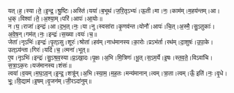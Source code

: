 

  
यत्।ह॒।स्या।ते॒।इ॒न्द्र॒।श्रु॒ष्टिः।अस्ति॑।यया॑।ब॒भूथ॑।ज॒रि॒तृऽभ्यः॑।ऊ॒ती।मा।नः॒।काम॑म्।म॒हय॑न्तम्।आ।ध॒क्।विश्वा॑।ते॒।अ॒श्या॒म्।परि॑।आपः॑।आ॒योः॥  
न।घ॒।राजा॑।इन्द्रः॑।आ।द॒भ॒त्।नः॒।या।नु।स्वसा॑रा।कृ॒णव॑न्त।योनौ॑।आपः॑।चि॒त्।अ॒स्मै॒।सु॒ऽतुकाः॑।अ॒वे॒ष॒न्।गम॑त्।नः॒।इन्द्रः॑।स॒ख्या।वयः॑।च॒॥  
जेता॑।नृऽभिः॑।इन्द्रः॑।पृ॒त्ऽसु।शूरः॑।श्रोता॑।हव॑म्।नाध॑मानस्य।का॒रोः।प्रऽभ॑र्ता।रथ॑म्।दा॒शुषः॑।उ॒पा॒के।उत्ऽय॑न्ता।गिरः॑।यदि॑।च॒।त्मना॑।भूत्॥  
ए॒व।नृऽभिः॑।इन्द्रः॑।सु॒ऽश्र॒व॒स्या।प्र॒ऽखा॒दः।पृ॒क्षः।अ॒भि।मि॒त्रिणः॑।भू॒त्।स॒ऽम॒र्ये।इ॒षः।स्त॒व॒ते॒।विऽवा॑चि।स॒त्रा॒ऽक॒रः।यज॑मानस्य।शंसः॑॥  
त्वया॑।व॒यम्।म॒घ॒ऽव॒न्।इ॒न्द्र॒।शत्रू॑न्।अ॒भि।स्या॒म॒।म॒ह॒तः।मन्य॑मानान्।त्वम्।त्रा॒ता।त्वम्।ऊँ॒ इति॑।नः॒।वृ॒धे।भूः॒।वि॒द्याम॑।इ॒षम्।वृ॒जन॑म्।जी॒रऽदा॑नुम्॥  
